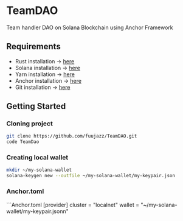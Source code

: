 # TeamDAO
Team handler DAO on Solana  Blockchain using Anchor Framework

## Requirements

  <ul>
    <li>Rust installation -> <a href="https://www.rust-lang.org/tools/install">here</a></li>
    <li>Solana installation -> <a href="https://docs.solana.com/cli/install-solana-cli-tools">here</a></li>
    <li>Yarn installation -> <a href="https://yarnpkg.com/getting-started/install">here</a></li>
    <li>Anchor installation -> <a href="https://www.anchor-lang.com/docs/installation">here</a>
    <li>Git installation -> <a href="https://git-scm.com/book/en/v2/Getting-Started-Installing-Git">here</a>
  </ul>


## Getting Started

### Cloning project

```bash
git clone https://github.com/fuujazz/TeamDAO.git
code TeamDao
```
### Creating local wallet

```bash
mkdir ~/my-solana-wallet
solana-keygen new --outfile ~/my-solana-wallet/my-keypair.json
```

<h3>Anchor.toml</h3>
```Anchor.toml
 [provider]
cluster = "localnet"
wallet = "~/my-solana-wallet/my-keypair.jsonn"
